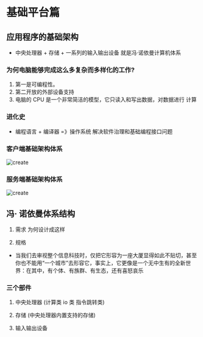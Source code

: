 # 基础平台篇

## 应用程序的基础架构

- 中央处理器 + 存储 + 一系列的输入输出设备 就是冯·诺依曼计算机体系

### 为何电脑能够完成这么多复杂而多样化的工作?

1. 第一是可编程性。
2. 第二开放的外部设备支持
3. 电脑的 CPU 是一个非常简洁的模型，它只读入和写出数据，对数据进行 计算

### 进化史

- 编程语言 + 编译器 =》操作系统 解决软件治理和基础编程接口问题

### 客户端基础架构体系

![create](/Occam-s-Razor.github.io/clientArt.jpg)

### 服务端基础架构体系

![create](/Occam-s-Razor.github.io/serviceArt.jpg)

## 冯· 诺依曼体系结构

1. 需求 为何设计成这样

2. 规格

- 当我们去审视整个信息科技时，仅把它形容为一座大厦显得如此不贴切，甚至你也不能用“一个城市”去形容它，事实上，它更像是一个无中生有的全新世界：在其中，有个体、有族群、有生态，还有喜怒哀乐

### 三个部件

1. 中央处理器 (计算类 io 类 指令跳转类)

2. 存储 (中央处理器内置支持的存储)

3. 输入输出设备
